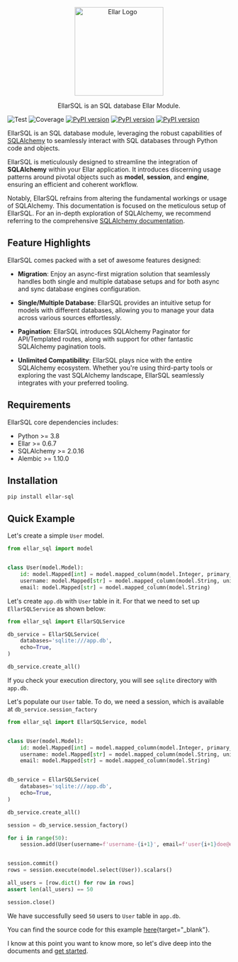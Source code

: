 <style>
.md-content .md-typeset h1 { display: none; }
</style>
<p align="center">
  <a href="#" target="blank"><img src="https://python-ellar.github.io/ellar-sql/img/ellar_sql.png" width="200" alt="Ellar Logo" /></a>
</p>
<p align="center">EllarSQL is an SQL database Ellar Module.</p>

![Test](https://github.com/python-ellar/ellar-sql/actions/workflows/test_full.yml/badge.svg)
![Coverage](https://img.shields.io/codecov/c/github/python-ellar/ellar-sql)
[![PyPI version](https://badge.fury.io/py/ellar-sql.svg)](https://badge.fury.io/py/ellar-sql)
[![PyPI version](https://img.shields.io/pypi/v/ellar-sql.svg)](https://pypi.python.org/pypi/ellar-sql)
[![PyPI version](https://img.shields.io/pypi/pyversions/ellar-sql.svg)](https://pypi.python.org/pypi/ellar-sql)

EllarSQL is an SQL database module, leveraging the robust capabilities of [SQLAlchemy](https://www.sqlalchemy.org/) to 
seamlessly interact with SQL databases through Python code and objects.

EllarSQL is meticulously designed to streamline the integration of **SQLAlchemy** within your 
Ellar application. It introduces discerning usage patterns around pivotal objects 
such as **model**, **session**, and **engine**, ensuring an efficient and coherent workflow.

Notably, EllarSQL refrains from altering the fundamental workings or usage of SQLAlchemy. 
This documentation is focused on the meticulous setup of EllarSQL. For an in-depth exploration of SQLAlchemy, 
we recommend referring to the comprehensive [SQLAlchemy documentation](https://docs.sqlalchemy.org/).

## **Feature Highlights**
EllarSQL comes packed with a set of awesome features designed:

- **Migration**: Enjoy an async-first migration solution that seamlessly handles both single and multiple database setups and for both async and sync database engines configuration.

- **Single/Multiple Database**: EllarSQL provides an intuitive setup for models with different databases, allowing you to manage your data across various sources effortlessly.

- **Pagination**: EllarSQL introduces SQLAlchemy Paginator for API/Templated routes, along with support for other fantastic SQLAlchemy pagination tools.

- **Unlimited Compatibility**: EllarSQL plays nice with the entire SQLAlchemy ecosystem. Whether you're using third-party tools or exploring the vast SQLAlchemy landscape, EllarSQL seamlessly integrates with your preferred tooling.

## **Requirements**
EllarSQL core dependencies includes:

- Python >= 3.8
- Ellar >= 0.6.7
- SQLAlchemy >= 2.0.16
- Alembic >= 1.10.0

## **Installation**

```shell
pip install ellar-sql
```

## **Quick Example**
Let's create a simple `User` model.
```python
from ellar_sql import model


class User(model.Model):
    id: model.Mapped[int] = model.mapped_column(model.Integer, primary_key=True)
    username: model.Mapped[str] = model.mapped_column(model.String, unique=True, nullable=False)
    email: model.Mapped[str] = model.mapped_column(model.String)
```
Let's create `app.db` with `User` table in it. For that we need to set up `EllarSQLService` as shown below:

```python
from ellar_sql import EllarSQLService

db_service = EllarSQLService(
    databases='sqlite:///app.db', 
    echo=True, 
)

db_service.create_all()
```
If you check your execution directory, you will see `sqlite` directory with `app.db`.

Let's populate our `User` table. To do, we need a session, which is available at `db_service.session_factory`

```python
from ellar_sql import EllarSQLService, model


class User(model.Model):
    id: model.Mapped[int] = model.mapped_column(model.Integer, primary_key=True)
    username: model.Mapped[str] = model.mapped_column(model.String, unique=True, nullable=False)
    email: model.Mapped[str] = model.mapped_column(model.String)


db_service = EllarSQLService(
    databases='sqlite:///app.db',
    echo=True,
)

db_service.create_all()

session = db_service.session_factory()

for i in range(50):
    session.add(User(username=f'username-{i+1}', email=f'user{i+1}doe@example.com'))


session.commit()
rows = session.execute(model.select(User)).scalars()

all_users = [row.dict() for row in rows]
assert len(all_users) == 50

session.close()
```

We have successfully seed `50` users to `User` table in `app.db`. 

You can find the source code 
for this example 
[here](https://github.com/python-ellar/ellar-sql/blob/master/examples/index-script/main.py){target="_blank"}.

I know at this point you want to know more, so let's dive deep into the documents and [get started](./overview/index.md).
